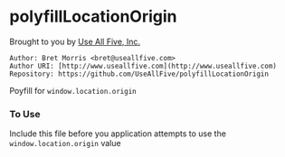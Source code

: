# polyfillLocationOrigin

Brought to you by [Use All Five, Inc.](http://www.useallfive.com)

```
Author: Bret Morris <bret@useallfive.com>
Author URI: [http://www.useallfive.com](http://www.useallfive.com)
Repository: https://github.com/UseAllFive/polyfillLocationOrigin
```

Poyfill for `window.location.origin`

### To Use
Include this file before you application attempts to use the `window.location.origin` value
